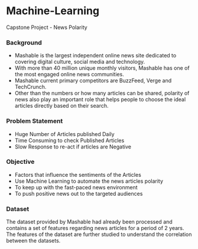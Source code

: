 # Machine-Learning
Capstone Project - News Polarity

### Background
* Mashable is the largest independent online news site dedicated to covering digital culture, social media and technology.
* With more than 40 million unique monthly visitors, Mashable has one of the most engaged online news communities. 
* Mashable current primary competitors are BuzzFeed, Verge and TechCrunch. 
* Other than the numbers or how many articles can be shared, polarity of news also play an important role that helps 
  people to choose the ideal articles directly based on their search. 

### Problem Statement
* Huge Number of Articles published Daily 
* Time Consuming to check Published Articles 
* Slow Response to re-act if articles are Negative

### Objective
* Factors that influence the sentiments of the Articles
* Use Machine Learning to automate the news articles polarity 
* To keep up with the fast-paced news environment 
* To push positive news out to the targeted audiences  


### Dataset 
The dataset provided by Mashable had already been processed and contains a set of features regarding news articles for a 
period of 2 years. The features of the dataset are further studied to understand the correlation between the datasets. 

